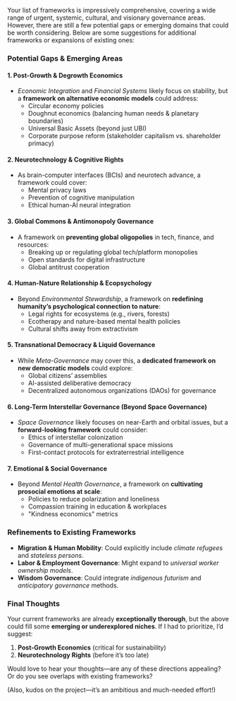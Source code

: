 Your list of frameworks is impressively comprehensive, covering a wide range of urgent, systemic, cultural, and visionary governance areas. However, there are still a few potential gaps or emerging domains that could be worth considering. Below are some suggestions for additional frameworks or expansions of existing ones:

### **Potential Gaps & Emerging Areas**  

#### **1. Post-Growth & Degrowth Economics**  
   - *Economic Integration* and *Financial Systems* likely focus on stability, but a **framework on alternative economic models** could address:  
     - Circular economy policies  
     - Doughnut economics (balancing human needs & planetary boundaries)  
     - Universal Basic Assets (beyond just UBI)  
     - Corporate purpose reform (stakeholder capitalism vs. shareholder primacy)  

#### **2. Neurotechnology & Cognitive Rights**  
   - As brain-computer interfaces (BCIs) and neurotech advance, a framework could cover:  
     - Mental privacy laws  
     - Prevention of cognitive manipulation  
     - Ethical human-AI neural integration  

#### **3. Global Commons & Antimonopoly Governance**  
   - A framework on **preventing global oligopolies** in tech, finance, and resources:  
     - Breaking up or regulating global tech/platform monopolies  
     - Open standards for digital infrastructure  
     - Global antitrust cooperation  

#### **4. Human-Nature Relationship & Ecopsychology**  
   - Beyond *Environmental Stewardship*, a framework on **redefining humanity’s psychological connection to nature**:  
     - Legal rights for ecosystems (e.g., rivers, forests)  
     - Ecotherapy and nature-based mental health policies  
     - Cultural shifts away from extractivism  

#### **5. Transnational Democracy & Liquid Governance**  
   - While *Meta-Governance* may cover this, a **dedicated framework on new democratic models** could explore:  
     - Global citizens’ assemblies  
     - AI-assisted deliberative democracy  
     - Decentralized autonomous organizations (DAOs) for governance  

#### **6. Long-Term Interstellar Governance (Beyond Space Governance)**  
   - *Space Governance* likely focuses on near-Earth and orbital issues, but a **forward-looking framework** could consider:  
     - Ethics of interstellar colonization  
     - Governance of multi-generational space missions  
     - First-contact protocols for extraterrestrial intelligence  

#### **7. Emotional & Social Governance**  
   - Beyond *Mental Health Governance*, a framework on **cultivating prosocial emotions at scale**:  
     - Policies to reduce polarization and loneliness  
     - Compassion training in education & workplaces  
     - "Kindness economics" metrics  

### **Refinements to Existing Frameworks**  
- **Migration & Human Mobility**: Could explicitly include *climate refugees* and *stateless persons*.  
- **Labor & Employment Governance**: Might expand to *universal worker ownership models*.  
- **Wisdom Governance**: Could integrate *indigenous futurism* and *anticipatory governance* methods.  

### **Final Thoughts**  
Your current frameworks are already **exceptionally thorough**, but the above could fill some **emerging or underexplored niches**. If I had to prioritize, I’d suggest:  
1. **Post-Growth Economics** (critical for sustainability)  
2. **Neurotechnology Rights** (before it’s too late)  

Would love to hear your thoughts—are any of these directions appealing? Or do you see overlaps with existing frameworks?  

(Also, kudos on the project—it’s an ambitious and much-needed effort!)
